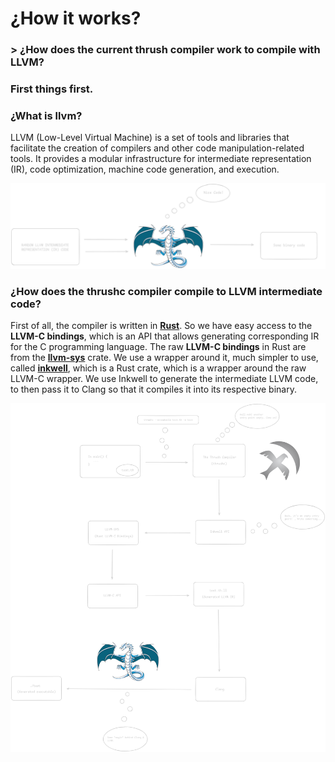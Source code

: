 # ¿How it works?

### > ¿How does the current thrush compiler work to compile with **LLVM**?

### First things first.

### ¿What is llvm?

LLVM (Low-Level Virtual Machine) is a set of tools and libraries that facilitate the creation of compilers and other code manipulation-related tools. It provides a modular infrastructure for intermediate representation (IR), code optimization, machine code generation, and execution.

<p align="center">
  <img src= "https://github.com/thrushlang/how-it-works/blob/master/assets/what%20da%20heck%20is%20llvm%3F.png" alt= "logo" style= "width: 2hv; height: 2hv;"> </img>
</p>

### ¿How does the thrushc compiler compile to LLVM intermediate code?

First of all, the compiler is written in **[Rust](https://www.rust-lang.org/)**. So we have easy access to the **LLVM-C bindings**, which is an API that allows generating corresponding IR for the C programming language. The raw **LLVM-C bindings** in Rust are from the **[llvm-sys](https://gitlab.com/taricorp/llvm-sys.rs)** crate. We use a wrapper around it, much simpler to use, called **[inkwell](https://github.com/TheDan64/inkwell)**, which is a Rust crate, which is a wrapper around the raw LLVM-C wrapper. We use Inkwell to generate the intermediate LLVM code, to then pass it to Clang so that it compiles it into its respective binary.

<p align="center">
  <img src= "https://github.com/thrushlang/how-it-works/blob/master/assets/what%20da%20heck%20compile%20thrushc%3F.png" alt= "logo" style= "width: 2hv; height: 2hv;"> </img>
</p
